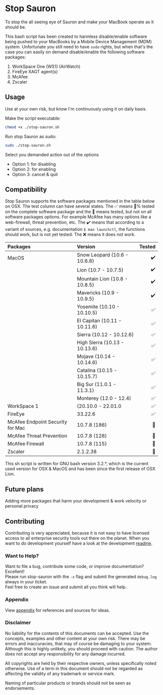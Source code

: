 # Stop Sauron

To stop the all seeing eye of Sauron and make your MacBook operate as it should be.

This bash script has been created to harmless disable/enable software being pushed to your MacBooks by a Mobile Device Management (MDM) system.
Unfortunate you still need to have `sudo` rights, but when that's the case you can easily on demand disable/enable the following software packages:

1. WorkSpace One (WS1) (AirWatch)
2. FireEye XAGT agent(s)
3. McAfee
4. Zscaler

## Usage

Use at your own risk, but know I'm continuously using it on daily basis.

Make the script executable:

```zsh
chmod +x ./stop-sauron.sh

```

Run stop Sauron as sudo:

```zsh
sudo ./stop-sauron.sh

```

Select you demanded action out of the options

* Option 1: for disabling
* Option 2: for enabling
* Option 3: cancel & quit

## Compatibility

Stop Sauron supports the software packages mentioned in the table below on OSX. The test column can have several states. The :white_check_mark: means :100:% tested on the complete software package and the :small_red_triangle_down: means tested, but not on all software packages options. For example McAfee has many options like a web-firewall, threat prevention, etc. The :heavy_check_mark: means that according to a variant of sources, e.g. documentation `$ man launchctl`, the functions should work, but is not yet tested. The :x: means it does not work.

| Packages | Version | Tested |
| :--- | :--- | ---: |
| MacOS | Snow Leopard (10.6 - 10.6.8) | :heavy_check_mark: |
|  | Lion (10.7 - 10.7.5) | :heavy_check_mark: |
|  | Mountain Lion (10.8 - 10.8.5) | :heavy_check_mark: |
|  | Mavericks (10.9 - 10.9.5) | :heavy_check_mark: |
|  | Yosemite (10.10 - 10.10.5) | :white_check_mark: |
|  | El Capitan (10.11 - 10.11.6) | :white_check_mark: |
|  | Sierra (10.12 - 10.12.6) | :white_check_mark: |
|  | High Sierra (10.13 - 10.13.6) | :white_check_mark: |
|  | Mojave (10.14 - 10.14.6) | :white_check_mark: |
|  | Catalina (10.15 - 10.15.7) | :white_check_mark: |
|  | Big Sur (11.0.1 - 11.3.1) | :white_check_mark: |
|  | Monterey (12.0 - 12.4) | :white_check_mark: |
| WorkSpace 1 | (20.10.0 - 22.01.0 | :white_check_mark: |
| FireEye | 33.22.6 | :white_check_mark: |
| McAfee Endpoint Security for Mac | 10.7.8 (186) | :small_red_triangle_down: |
| McAfee Threat Prevention | 10.7.8 (128) | :small_red_triangle_down: |
| McAfee Firewall | 10.7.8 (115) | :small_red_triangle_down: |
| Zscaler | 2.1.2.38 | :small_red_triangle_down: |

This sh script is written for GNU bash version 3.2.*, which is the current used version for OSX & MacOS and has been since the first release of OSX Lion.

## Future plans

Adding more packages that harm your development & work velocity or personal privacy

## Contributing

Contributing is very appreciated, because it is not easy to have licensed access to all enterprise security tools out there on the planet.
When you want to do development yourself have a look at the development [readme](https://github.com/tr3kl0v/stop-sauron/blob/main/development/DEVELOPMENT.md).

### Want to Help?

Want to file a bug, contribute some code, or improve documentation? Excellent!  
Please run stop-sauron with the `-x` flag and submit the generated `debug.log` always in your ticket.  
Feel free to create an issue and submit all you think will help.

### Appendix

View [appendix](https://github.com/tr3kl0v/stop-sauron/blob/main/APPENDIX.md) for references and sources for ideas.

### Disclaimer

No liability for the contents of this documents can be accepted. Use the concepts, examples and other content at your own risk. There may be errors and inaccuracies, that may of course be damaging to your system. Although this is highly unlikely, you should proceed with caution. The author does not accept any responsibility for any damage incurred.

All copyrights are held by their respective owners, unless specifically noted otherwise. Use of a term in this document should not be regarded as affecting the validity of any trademark or service mark.

Naming of particular products or brands should not be seen as endorsements.
